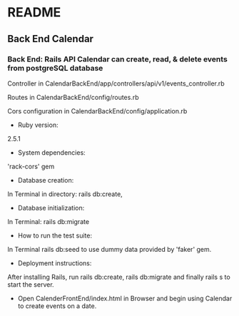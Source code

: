 # README

## Back End Calendar

### Back End: Rails API Calendar can create, read, & delete events from postgreSQL database

Controller in CalendarBackEnd/app/controllers/api/v1/events_controller.rb


Routes in CalendarBackEnd/config/routes.rb


Cors configuration in CalendarBackEnd/config/application.rb



* Ruby version:

2.5.1

* System dependencies:

'rack-cors' gem

* Database creation:

In Terminal in directory: rails db:create,

* Database initialization:

In Terminal: rails db:migrate

* How to run the test suite:

In Terminal rails db:seed to use dummy data provided by 'faker' gem.

* Deployment instructions:

After installing Rails, run rails db:create, rails db:migrate and finally rails s to start the server.


* Open CalenderFrontEnd/index.html in Browser and begin using Calendar to create events on a date.
